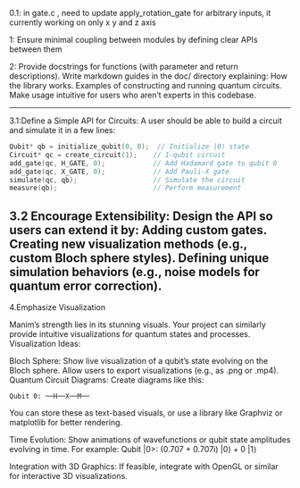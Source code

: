 0.1: in gate.c , need to update apply_rotation_gate for arbitrary inputs, it currently working on only x y and z axis

1: Ensure minimal coupling between modules by defining clear APIs between them


2: Provide docstrings for functions (with parameter and return descriptions).
Write markdown guides in the doc/ directory explaining:
How the library works.
Examples of constructing and running quantum circuits.
Make usage intuitive for users who aren’t experts in this codebase.

---
3.1:Define a Simple API for Circuits: A user should be able to build a circuit and simulate it in a few lines:
```c
Qubit* qb = initialize_qubit(0, 0);  // Initialize |0⟩ state
Circuit* qc = create_circuit(1);    // 1-qubit circuit
add_gate(qc, H_GATE, 0);            // Add Hadamard gate to qubit 0
add_gate(qc, X_GATE, 0);            // Add Pauli-X gate
simulate(qc, qb);                   // Simulate the circuit
measure(qb);                        // Perform measurement
```
3.2 Encourage Extensibility: Design the API so users can extend it by:
Adding custom gates.
Creating new visualization methods (e.g., custom Bloch sphere styles).
Defining unique simulation behaviors (e.g., noise models for quantum error correction).
---
4.Emphasize Visualization

Manim’s strength lies in its stunning visuals. Your project can similarly provide intuitive visualizations for quantum states and processes.
Visualization Ideas:

Bloch Sphere:
Show live visualization of a qubit’s state evolving on the Bloch sphere.
Allow users to export visualizations (e.g., as .png or .mp4).
Quantum Circuit Diagrams:
Create diagrams like this:
    
    Qubit 0: ──H──X──M──

You can store these as text-based visuals, or use a library like Graphviz or matplotlib for better rendering.

Time Evolution:
Show animations of wavefunctions or qubit state amplitudes evolving in time.
For example:
Qubit |0>: (0.707 + 0.707i) |0⟩ + 0 |1⟩

Integration with 3D Graphics:
If feasible, integrate with OpenGL or similar for interactive 3D visualizations.